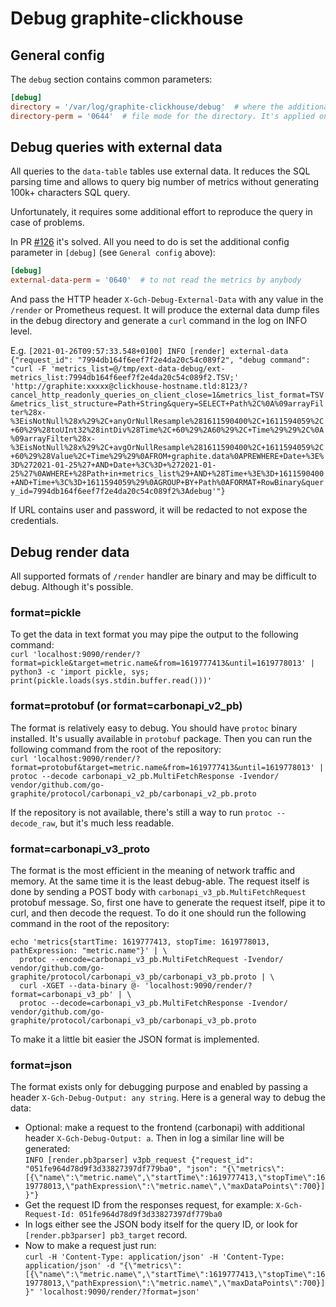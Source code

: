 # Debug graphite-clickhouse
## General config
The `debug` section contains common parameters:

```toml
[debug]
directory = '/var/log/graphite-clickhouse/debug'  # where the additional debug information will be dumped.
directory-perm = '0644'  # file mode for the directory. It's applied only if directory does not exist.
```

## Debug queries with external data
All queries to the `data-table` tables use external data. It reduces the SQL parsing time and allows to query big number of metrics without generating 100k+ characters SQL query.

Unfortunately, it requires some additional effort to reproduce the query in case of problems.

In PR [#126](https://github.com/lomik/graphite-clickhouse/pull/126) it's solved. All you need to do is set the additional config parameter in `[debug]` (see `General config` above):

```toml
[debug]
external-data-perm = '0640'  # to not read the metrics by anybody
```

And pass the HTTP header `X-Gch-Debug-External-Data` with any value in the `/render` or Prometheus request. It will produce the external data dump files in the debug directory and generate a `curl` command in the log on INFO level.

E.g. `[2021-01-26T09:57:33.548+0100] INFO [render] external-data {"request_id": "7994db164f6eef7f2e4da20c54c089f2", "debug command": "curl -F 'metrics_list=@/tmp/ext-data-debug/ext-metrics_list:7994db164f6eef7f2e4da20c54c089f2.TSV;' 'http://graphite:xxxxx@clickhouse-hostname.tld:8123/?cancel_http_readonly_queries_on_client_close=1&metrics_list_format=TSV&metrics_list_structure=Path+String&query=SELECT+Path%2C%0A%09arrayFilter%28x-%3EisNotNull%28x%29%2C+anyOrNullResample%281611590400%2C+1611594059%2C+60%29%28toUInt32%28intDiv%28Time%2C+60%29%2A60%29%2C+Time%29%29%2C%0A%09arrayFilter%28x-%3EisNotNull%28x%29%2C+avgOrNullResample%281611590400%2C+1611594059%2C+60%29%28Value%2C+Time%29%29%0AFROM+graphite.data%0APREWHERE+Date+%3E%3D%272021-01-25%27+AND+Date+%3C%3D+%272021-01-25%27%0AWHERE+%28Path+in+metrics_list%29+AND+%28Time+%3E%3D+1611590400+AND+Time+%3C%3D+1611594059%29%0AGROUP+BY+Path%0AFORMAT+RowBinary&query_id=7994db164f6eef7f2e4da20c54c089f2%3Adebug'"}`

If URL contains user and password, it will be redacted to not expose the credentials.

## Debug render data
All supported formats of `/render` handler are binary and may be difficult to debug. Although it's possible.

### format=pickle
To get the data in text format you may pipe the output to the following command:  
`curl 'localhost:9090/render/?format=pickle&target=metric.name&from=1619777413&until=1619778013' | python3 -c 'import pickle, sys; print(pickle.loads(sys.stdin.buffer.read()))'`

### format=protobuf (or format=carbonapi_v2_pb)
The format is relatively easy to debug. You should have `protoc` binary installed. It's usually available in `protobuf` package. Then you can run the following command from the root of the repository:  
`curl 'localhost:9090/render/?format=protobuf&target=metric.name&from=1619777413&until=1619778013' | protoc --decode carbonapi_v2_pb.MultiFetchResponse -Ivendor/ vendor/github.com/go-graphite/protocol/carbonapi_v2_pb/carbonapi_v2_pb.proto`

If the repository is not available, there's still a way to run `protoc --decode_raw`, but it's much less readable.

### format=carbonapi_v3_proto
The format is the most efficient in the meaning of network traffic and memory. At the same time it is the least debug-able. The request itself is done by sending a POST body with `carbonapi_v3_pb.MultiFetchRequest` protobuf message. So, first one have to generate the request itself, pipe it to curl, and then decode the request. To do it one should run the following command in the root of the repository:

```
echo 'metrics{startTime: 1619777413, stopTime: 1619778013, pathExpression: "metric.name"}' | \
  protoc --encode=carbonapi_v3_pb.MultiFetchRequest -Ivendor/ vendor/github.com/go-graphite/protocol/carbonapi_v3_pb/carbonapi_v3_pb.proto | \
  curl -XGET --data-binary @- 'localhost:9090/render/?format=carbonapi_v3_pb' | \
  protoc --decode=carbonapi_v3_pb.MultiFetchResponse -Ivendor/ vendor/github.com/go-graphite/protocol/carbonapi_v3_pb/carbonapi_v3_pb.proto
```

To make it a little bit easier the JSON format is implemented.

### format=json
The format exists only for debugging purpose and enabled by passing a header `X-Gch-Debug-Output: any string`. Here is a general way to debug the data:

- Optional: make a request to the frontend (carbonapi) with additional header `X-Gch-Debug-Output: a`. Then in log a similar line will be generated:  
  `INFO [render.pb3parser] v3pb_request {"request_id": "051fe964d78d9f3d33827397df779ba0", "json": "{\"metrics\":[{\"name\":\"metric.name\",\"startTime\":1619777413,\"stopTime\":1619778013,\"pathExpression\":\"metric.name\",\"maxDataPoints\":700}]}"}`
- Get the request ID from the responses request, for example: `X-Gch-Request-Id: 051fe964d78d9f3d33827397df779ba0`
- In logs either see the JSON body itself for the query ID, or look for `[render.pb3parser] pb3_target` record.
- Now to make a request just run:  
`curl -H 'Content-Type: application/json' -H 'Content-Type: application/json' -d "{\"metrics\":[{\"name\":\"metric.name\",\"startTime\":1619777413,\"stopTime\":1619778013,\"pathExpression\":\"metric.name\",\"maxDataPoints\":700}]}" 'localhost:9090/render/?format=json'`
